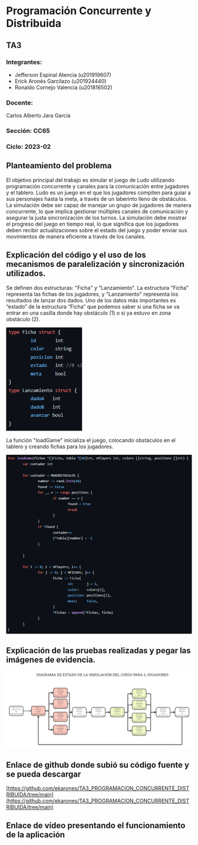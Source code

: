 # Programación Concurrente y Distribuida

## TA3

### Integrantes:
- Jefferson Espinal Atencia (u201919607)
- Erick Aronés Garcilazo (u201924440)
- Ronaldo Cornejo Valencia (u201816502)

### Docente: 
Carlos Alberto Jara García

### Sección: CC65

### Ciclo: 2023-02

## Planteamiento del problema
El objetivo principal del trabajo es simular el juego de Ludo utilizando programación concurrente y canales para la comunicación entre jugadores y el tablero. Ludo es un juego en el que los jugadores compiten para guiar a sus personajes hasta la meta, a través de un laberinto lleno de obstáculos. 
La simulación debe ser capaz de manejar un grupo de jugadores de manera concurrente, lo que implica gestionar múltiples canales de comunicación y asegurar la justa sincronización de los turnos.
La simulación debe mostrar el progreso del juego en tiempo real, lo que significa que los jugadores deben recibir actualizaciones sobre el estado del juego y poder enviar sus movimientos de manera eficiente a través de los canales.

## Explicación del código y el uso de los mecanismos de paralelización y sincronización utilizados. 
Se definen dos estructuras: "Ficha" y "Lanzamiento". La estructura "Ficha" representa las fichas de los jugadores, y "Lanzamiento" representa los resultados de lanzar dos dados. Uno de los datos más importantes es “estado” de la estructura “Ficha” que podemos saber si una ficha se va entrar en una casilla donde hay obstáculo (1) o si ya estuvo en zona obstáculo (2).

![Ejemplo](images/Imagen1.png)

La función "loadGame" inicializa el juego, colocando obstáculos en el tablero y creando fichas para los jugadores.

![Ejemplo](images/Imagen2.png)


## Explicación de las pruebas realizadas y pegar las imágenes de evidencia. 
![Ejemplo](images/diagrama-estado.png)

## Enlace de github donde subió su código fuente y se pueda descargar 
[https://github.com/ekarones/TA3_PROGRAMACION_CONCURRENTE_DISTRIBUIDA/tree/main](https://github.com/ekarones/TA3_PROGRAMACION_CONCURRENTE_DISTRIBUIDA/tree/main)

## Enlace de vídeo presentando el funcionamiento de la aplicación 

